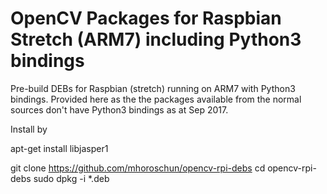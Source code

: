 # OpenCV Packages for Raspbian Stretch (ARM7) including Python3 bindings

Pre-build DEBs for Raspbian (stretch) running on ARM7 with Python3 bindings.
Provided here as the the packages available from the normal sources don't 
have Python3 bindings as at Sep 2017.

Install by 

  apt-get install libjasper1

  git clone https://github.com/mhoroschun/opencv-rpi-debs
  cd opencv-rpi-debs
  sudo dpkg -i *.deb


